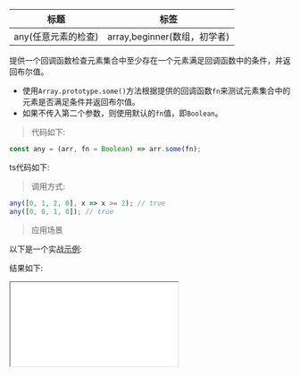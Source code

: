 | 标题                | 标签                         |
| ------------------- | ---------------------------- |
| any(任意元素的检查) | array,beginner(数组，初学者) |

提供一个回调函数检查元素集合中至少存在一个元素满足回调函数中的条件，并返回布尔值。

- 使用`Array.prototype.some()`方法根据提供的回调函数`fn`来测试元素集合中的元素是否满足条件并返回布尔值。
- 如果不传入第二个参数，则使用默认的`fn`值，即`Boolean`。

> 代码如下:

```js
const any = (arr, fn = Boolean) => arr.some(fn);
```

ts代码如下:

<div class="code-editor" data-url="codes/javascript/ts/any.ts" data-language="typescript"></div>

> 调用方式:

```js
any([0, 1, 2, 0], x => x >= 2); // true
any([0, 0, 1, 0]); // true
```

> 应用场景

以下是一个实战<a href="codes/javascript/html/any.html" target="_blank" rel="noopener noreferrer">示例</a>:

<div class="code-editor" data-url="codes/javascript/html/any.html" data-language="html"></div>

结果如下:

<iframe src="codes/javascript/html/any.html"></iframe>
